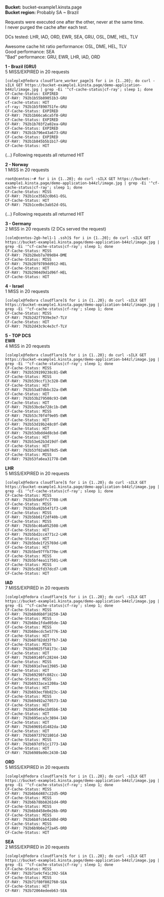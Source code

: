 **Bucket:** bucket-example1.kinsta.page  
**Bucket region:** Probably SA ~ Brazil  

Requests were executed one after the other, never at the same time.  
I never purged the cache after each test.  

DCs tested: LHR, IAD, ORD, EWR, SEA, GRU, OSL, DME, HEL, TLV  

Awesome cache hit ratio performance: OSL, DME, HEL, TLV  
Good performance: SEA  
"Bad" performance: GRU, EWR, LHR, IAD, ORD  


**1 - Brazil (GRU)**  
5 MISS/EXPIRED in 20 requests  
```
[coleplx@fedora cloudflare_worker_page]$ for i in {1..20}; do curl -sILX GET https://bucket-example1.kinsta.page/demo-application-b44zl/image.jpg | grep -Ei '^cf-cache-status|cf-ray'; sleep 1; done
CF-Cache-Status: EXPIRED
CF-RAY: 792b1b55b89051b3-GRU
cf-cache-status: HIT
cf-ray: 792b1b5f890751fe-GRU
CF-Cache-Status: EXPIRED
CF-RAY: 792b1b66ca6ca5f8-GRU
CF-Cache-Status: EXPIRED
CF-RAY: 792b1b703f2a02ea-GRU
CF-Cache-Status: EXPIRED
CF-RAY: 792b1b796e43a673-GRU
CF-Cache-Status: EXPIRED
CF-RAY: 792b1b845b5b1b17-GRU
CF-Cache-Status: HIT
```
(...) Following requests all returned HIT  

**2 - Norway**  
1 MISS in 20 requests  
```
root@centos:~# for i in {1..20}; do curl -sILX GET https://bucket-example1.kinsta.page/demo-application-b44zl/image.jpg | grep -Ei '^cf-cache-status|cf-ray'; sleep 1; done
CF-Cache-Status: MISS
CF-RAY: 792b1ce3582c0b61-OSL
CF-Cache-Status: HIT
CF-RAY: 792b1cedbc3ab52d-OSL
```
(...) Following requests all returned HIT

**3 - Germany**  
2 MISS in 20 requests (2 DCs served the request)  
```
[cole@centos-2gb-hel1-1 .ssh]$ for i in {1..20}; do curl -sILX GET https://bucket-example1.kinsta.page/demo-application-b44zl/image.jpg | grep -Ei '^cf-cache-status|cf-ray'; sleep 1; done
CF-Cache-Status: MISS
CF-RAY: 792b28eb7a709d84-DME
CF-Cache-Status: MISS
CF-RAY: 792b28f9789dd912-HEL
CF-Cache-Status: HIT
CF-RAY: 792b2904d9d1d96f-HEL
CF-Cache-Status: HIT
```

**4 - Israel**  
1 MISS in 20 requests  
```
[coleplx@fedora cloudflare]$ for i in {1..20}; do curl -sILX GET https://bucket-example1.kinsta.page/demo-application-b44zl/image.jpg | grep -Ei '^cf-cache-status|cf-ray'; sleep 1; done
CF-Cache-Status: MISS
CF-RAY: 792b2d2f7939e3e7-TLV
CF-Cache-Status: HIT
CF-RAY: 792b2d43c9c4e3cf-TLV
```

**5 - TOP DCS**  
**EWR**  
4 MISS in 20 requests  
```
[coleplx@fedora cloudflare]$ for i in {1..20}; do curl -sILX GET https://bucket-example1.kinsta.page/demo-application-b44zl/image.jpg | grep -Ei '^cf-cache-status|cf-ray'; sleep 1; done
CF-Cache-Status: MISS
CF-RAY: 792b539199238c81-EWR
CF-Cache-Status: MISS
CF-RAY: 792b539ccf13c328-EWR
CF-Cache-Status: HIT
CF-RAY: 792b53a87dbbc32a-EWR
CF-Cache-Status: HIT
CF-RAY: 792b53b279508c93-EWR
CF-Cache-Status: HIT
CF-RAY: 792b53bc6e728c1b-EWR
CF-Cache-Status: MISS
CF-RAY: 792b53c70f4f9e05-EWR
CF-Cache-Status: HIT
CF-RAY: 792b53d19b248c0f-EWR
CF-Cache-Status: HIT
CF-RAY: 792b53dbdd4d8cbd-EWR
CF-Cache-Status: HIT
CF-RAY: 792b53e62b3d19df-EWR
CF-Cache-Status: HIT
CF-RAY: 792b53f02a8678d5-EWR
CF-Cache-Status: MISS
CF-RAY: 792b53fa6ea31778-EWR
```

**LHR**  
5 MISS/EXPIRED in 20 requests  
```
[coleplx@fedora cloudflare]$ for i in {1..20}; do curl -sILX GET https://bucket-example1.kinsta.page/demo-application-b44zl/image.jpg | grep -Ei '^cf-cache-status|cf-ray'; sleep 1; done
CF-Cache-Status: MISS
CF-RAY: 792b5b9a9ffc7708-LHR
CF-Cache-Status: MISS
CF-RAY: 792b5ba92b5471f3-LHR
CF-Cache-Status: MISS
CF-RAY: 792b5bb61f2df40b-LHR
CF-Cache-Status: MISS
CF-RAY: 792b5bc46a052508-LHR
CF-Cache-Status: HIT
CF-RAY: 792b5bd2cc4771c2-LHR
CF-Cache-Status: HIT
CF-RAY: 792b5bde1f25769d-LHR
CF-Cache-Status: HIT
CF-RAY: 792b5be97ffb770e-LHR
CF-Cache-Status: MISS
CF-RAY: 792b5bf4ea117501-LHR
CF-Cache-Status: MISS
CF-RAY: 792b5c02fd37dcd7-LHR
CF-Cache-Status: HIT
```

**IAD**  
7 MISS/EXPIRED in 20 requests  
```
[coleplx@fedora cloudflare]$ for i in {1..20}; do curl -sILX GET https://bucket-example1.kinsta.page/demo-application-b44zl/image.jpg | grep -Ei '^cf-cache-status|cf-ray'; sleep 1; done
CF-Cache-Status: MISS
CF-RAY: 792b68d6b8f18250-IAD
CF-Cache-Status: MISS
CF-RAY: 792b68e1fdad05de-IAD
CF-Cache-Status: MISS
CF-RAY: 792b68ecdc5e5776-IAD
CF-Cache-Status: HIT
CF-RAY: 792b68f82dd37fb7-IAD
CF-Cache-Status: MISS
CF-RAY: 792b69025f58173c-IAD
CF-Cache-Status: HIT
CF-RAY: 792b69140fc28244-IAD
CF-Cache-Status: MISS
CF-RAY: 792b691e7ee13985-IAD
CF-Cache-Status: HIT
CF-RAY: 792b69298fc882cc-IAD
CF-Cache-Status: MISS
CF-RAY: 792b6933ace1208a-IAD
CF-Cache-Status: HIT
CF-RAY: 792b693ecf8b823c-IAD
CF-Cache-Status: MISS
CF-RAY: 792b69492a270573-IAD
CF-Cache-Status: HIT
CF-RAY: 792b69549e1b05b6-IAD
CF-Cache-Status: HIT
CF-RAY: 792b695eca3c3894-IAD
CF-Cache-Status: HIT
CF-RAY: 792b69691d1482da-IAD
CF-Cache-Status: HIT
CF-RAY: 792b69737921801d-IAD
CF-Cache-Status: MISS
CF-RAY: 792b697dfb1c1773-IAD
CF-Cache-Status: HIT
CF-RAY: 792b6989a90c2430-IAD
```

**ORD**  
5 MISS/EXPIRED in 20 requests  
```
[coleplx@fedora cloudflare]$ for i in {1..20}; do curl -sILX GET https://bucket-example1.kinsta.page/demo-application-b44zl/image.jpg | grep -Ei '^cf-cache-status|cf-ray'; sleep 1; done
CF-Cache-Status: MISS
CF-RAY: 792b6b6d487c22d5-ORD
CF-Cache-Status: MISS
CF-RAY: 792b6b78bb8261d4-ORD
CF-Cache-Status: MISS
CF-RAY: 792b6b8458e0e26b-ORD
CF-Cache-Status: MISS
CF-RAY: 792b6b8fcb642d0d-ORD
CF-Cache-Status: MISS
CF-RAY: 792b6b9b6e2f2a45-ORD
CF-Cache-Status: HIT
```

**SEA**  
2 MISS/EXPIRED in 20 requests  
```
[coleplx@fedora cloudflare]$ for i in {1..20}; do curl -sILX GET https://bucket-example1.kinsta.page/demo-application-b44zl/image.jpg | grep -Ei '^cf-cache-status|cf-ray'; sleep 1; done
CF-Cache-Status: MISS
CF-RAY: 792b71e9cf41c392-SEA
CF-Cache-Status: MISS
CF-RAY: 792b71f80f802760-SEA
CF-Cache-Status: HIT
CF-RAY: 792b72064edeeb63-SEA
```